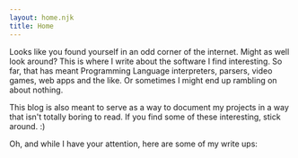 ```yaml
---
layout: home.njk
title: Home
---
```


Looks like you found yourself in an odd corner of the internet.
Might as well look around?
This is where I write about the software I find interesting. 
So far, that has meant Programming Language interpreters, parsers, video games, web apps and the like.
Or sometimes I might end up rambling on about nothing.

This blog is also meant to serve as a way to document my projects in a way that isn't totally boring to read.
If you find some of these interesting, stick around. :)

Oh, and while I have your attention, here are some of my write ups:
